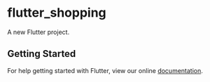 # flutter_shopping

A new Flutter project.

## Getting Started

For help getting started with Flutter, view our online
[documentation](http://flutter.io/).
